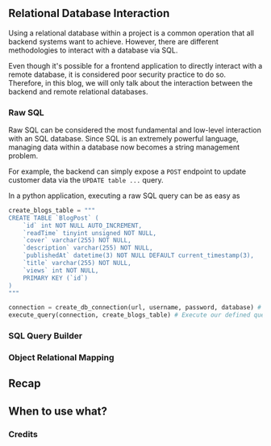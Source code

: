 #

## **Relational Database Interaction**

Using a relational database within a project is a common operation that all backend systems want to achieve. However, there are different methodologies to interact with a database via SQL.

Even though it's possible for a frontend application to directly interact with a remote database, it is considered poor security practice to do so. Therefore, in this blog, we will only talk about the interaction between the backend and remote relational databases.

### **Raw SQL**

Raw SQL can be considered the most fundamental and low-level interaction with an SQL database. Since SQL is an extremely powerful language, managing data within a database now becomes a string management problem.

For example, the backend can simply expose a `POST` endpoint to update customer data via the `UPDATE table ...` query.

In a python application, executing a raw SQL query can be as easy as

```python
create_blogs_table = """
CREATE TABLE `BlogPost` (
    `id` int NOT NULL AUTO_INCREMENT,
    `readTime` tinyint unsigned NOT NULL,
    `cover` varchar(255) NOT NULL,
    `description` varchar(255) NOT NULL,
    `publishedAt` datetime(3) NOT NULL DEFAULT current_timestamp(3),
    `title` varchar(255) NOT NULL,
    `views` int NOT NULL,
    PRIMARY KEY (`id`)
)
"""

connection = create_db_connection(url, username, password, database) # Connect to the Database
execute_query(connection, create_blogs_table) # Execute our defined query
```

### **SQL Query Builder**

### **Object Relational Mapping**

## Recap

## When to use what?

### Credits

<!-- <center>
    <iframe
        width="560" height="315"
        src="https://www.youtube.com/embed/x1fCJ7sUXCM"
        title="YouTube video player" frameborder="0"
        allow="accelerometer; autoplay; clipboard-write; encrypted-media; gyroscope; picture-in-picture; web-share"
        allowfullscreen>
    </iframe>
</center> -->